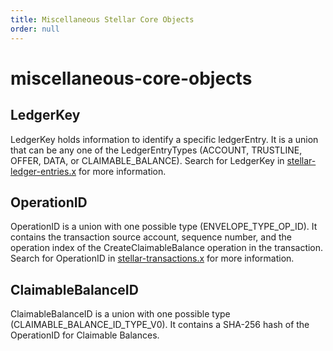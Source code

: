```yaml
---
title: Miscellaneous Stellar Core Objects
order: null
---
```


# miscellaneous-core-objects

## LedgerKey

LedgerKey holds information to identify a specific ledgerEntry. It is a union that can be any one of the LedgerEntryTypes \(ACCOUNT, TRUSTLINE, OFFER, DATA, or CLAIMABLE\_BALANCE\). Search for LedgerKey in [stellar-ledger-entries.x](https://github.com/stellar/stellar-core/blob/master/src/xdr/Stellar-ledger-entries.x) for more information.

## OperationID

OperationID is a union with one possible type \(ENVELOPE\_TYPE\_OP\_ID\). It contains the transaction source account, sequence number, and the operation index of the CreateClaimableBalance operation in the transaction. Search for OperationID in [stellar-transactions.x](https://github.com/stellar/stellar-core/blob/master/src/xdr/Stellar-transaction.x) for more information.

## ClaimableBalanceID

ClaimableBalanceID is a union with one possible type \(CLAIMABLE\_BALANCE\_ID\_TYPE\_V0\). It contains a SHA-256 hash of the OperationID for Claimable Balances.

